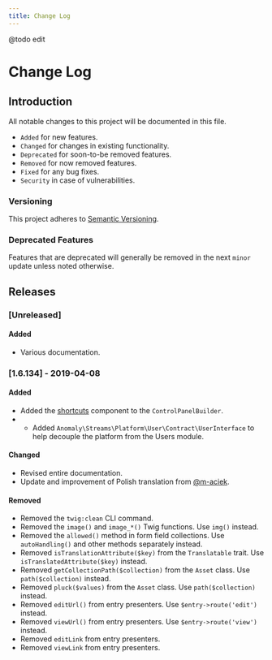 ```yaml
---
title: Change Log
---
```


@todo edit

# Change Log

<div class="documentation__toc"></div>

## Introduction

All notable changes to this project will be documented in this file.

- `Added` for new features.
- `Changed` for changes in existing functionality.
- `Deprecated` for soon-to-be removed features.
- `Removed` for now removed features.
- `Fixed` for any bug fixes.
- `Security` in case of vulnerabilities.

### Versioning

This project adheres to [Semantic Versioning](https://semver.org/spec/v2.0.0.html).

### Deprecated Features

Features that are deprecated will generally be removed in the next `minor` update unless noted otherwise.

## Releases

### [Unreleased]

#### Added
- Various documentation.

### [1.6.134] - 2019-04-08
#### Added
- Added the [shortcuts](../ui/control-panel/components/shortcuts) component to the `ControlPanelBuilder`.
- - Added `Anomaly\Streams\Platform\User\Contract\UserInterface` to help decouple the platform from the Users module. 

#### Changed
- Revised entire documentation.
- Update and improvement of Polish translation from [@m-aciek](https://github.com/m-aciek).

#### Removed
- Removed the `twig:clean` CLI command.
- Removed the `image()` and `image_*()` Twig functions. Use `img()` instead.
- Removed the `allowed()` method in form field collections. Use `autoHandling()` and other methods separately instead.
- Removed `isTranslationAttribute($key)` from the `Translatable` trait. Use `isTranslatedAttribute($key)` instead.
- Removed `getCollectionPath($collection)` from the `Asset` class. Use `path($collection)` instead.
- Removed `pluck($values)` from the `Asset` class. Use `path($collection)` instead.
- Removed `editUrl()` from entry presenters. Use `$entry->route('edit')` instead.
- Removed `viewUrl()` from entry presenters. Use `$entry->route('view')` instead.
- Removed `editLink` from entry presenters.
- Removed `viewLink` from entry presenters.
